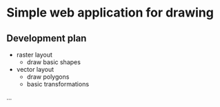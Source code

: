 # Simple web application for drawing

## Development plan

* raster layout
  * draw basic shapes
* vector layout
  * draw polygons
  * basic transformations

...
